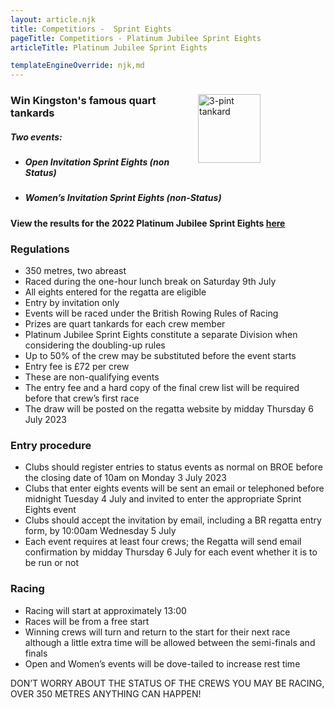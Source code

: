 ```yaml
---
layout: article.njk
title: Competitiors -  Sprint Eights
pageTitle: Competitiors - Platinum Jubilee Sprint Eights
articleTitle: Platinum Jubilee Sprint Eights

templateEngineOverride: njk,md
---
```

<div style=" text-align: left; width:400px;">
<img style="float:right" src="/images/2ptMug.jpg" alt="3-pint tankard" width="100" height="110">
<h3>Win Kingston's famous quart tankards</h3>
</div>
<h5>Two events:</h5>
<ul>
<li><h5>Open Invitation Sprint Eights (non Status)</h5></li>
<li><h5>Women&#8217;s Invitation Sprint Eights (non-Status)</h5></li>
</ul>
<!--
		<br><strong>View the draw for the 2021 Diamond Jubilee Sprint Eights <a href="docs/DiamondJubileeSprintEights - Draw 2021.pdf">here</a> </strong>
		-->
<p><strong>View the results for the 2022 Platinum Jubilee Sprint Eights <a href="/docs/PlatinumJubileeSprintEights - Results 2022.pdf">here</a> </strong></p>
		<h3>Regulations</h3>
        <ul>
          <li>350 metres, two abreast</li>
          <li>Raced during the one-hour lunch break on Saturday 9th July</li>
          <li>All eights entered for the regatta are eligible</li> 
          <li>Entry by invitation only</li>
          <li>Events will be raced under the British Rowing Rules of Racing</li>
          <li>Prizes are quart tankards for each crew member</li>
          <li>Platinum Jubilee Sprint Eights constitute a separate Division when considering the doubling-up rules</li>
          <li>Up to 50% of the crew may be substituted before the event starts</li>
          <li>Entry fee is £72 per crew</li>
          <li>These are non-qualifying events</li>
          <li>The entry fee and a hard copy of the final crew list will be required before that crew&#8217;s first race</li>
          <li>The draw will be posted on the regatta website by midday Thursday 
			6 July 2023</li>
        </ul>
		<h3>Entry procedure</h3>
        <ul>
          <li>Clubs should register entries to status events as normal on BROE before the closing date of 10am on Monday 3 July 2023</li>
          <li>Clubs that enter eights events will be sent an email or telephoned before midnight Tuesday 4 July and invited to enter the appropriate Sprint Eights event</li>
          <li>Clubs should accept the invitation by email, including a BR regatta entry form, by 10:00am 
			Wednesday 5 July</li>
          <li>Each event requires at least four crews; the Regatta will send email confirmation by midday Thursday 6 July for each event whether it is to be run or not</li>
        </ul>
		<h3>Racing</h3>
        <ul>
          <li>Racing will start at approximately 13:00</li>
			<li>Races will be from a free start</li>
          <li>Winning crews will turn and return to the start for their next race although a little extra time will be allowed between the semi-finals and finals</li>
          <li>Open and Women&#8217;s events will be dove-tailed to increase rest time</li>
        </ul>
        <p class=capTxt>DON&#8217;T WORRY ABOUT THE STATUS OF THE CREWS YOU MAY BE RACING, <br>
        OVER 350 METRES ANYTHING CAN HAPPEN!<p>